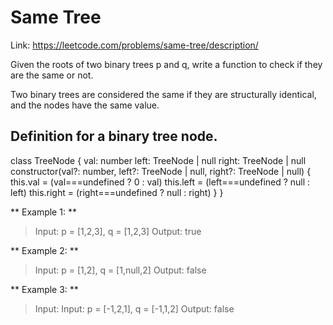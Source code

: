# Same Tree

Link: https://leetcode.com/problems/same-tree/description/

Given the roots of two binary trees p and q, write a function to check if they are the same or not.

Two binary trees are considered the same if they are structurally identical, and the nodes have the same value.

## Definition for a binary tree node.
class TreeNode {
    val: number
    left: TreeNode | null
    right: TreeNode | null
    constructor(val?: number, left?: TreeNode | null, right?: TreeNode | null) {
        this.val = (val===undefined ? 0 : val)
        this.left = (left===undefined ? null : left)
        this.right = (right===undefined ? null : right)
    }
}

** Example 1: **
> Input: p = [1,2,3], q = [1,2,3]
> Output: true

** Example 2: **
> Input: p = [1,2], q = [1,null,2]
> Output: false

** Example 3: **
> Input: Input: p = [-1,2,1], q = [-1,1,2]
> Output: false